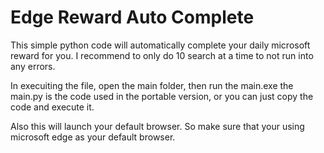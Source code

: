 # Edge Reward Auto Complete
 This simple python code will automatically complete your daily microsoft reward for you.
 I recommend to only do 10 search at a time to not run into any errors.

In execuiting the file, open the main folder, then run the main.exe
the main.py is the code used in the portable version, or you can just copy the code and execute it.

Also this will launch your default browser. So make sure that your using microsoft edge as your default browser.

